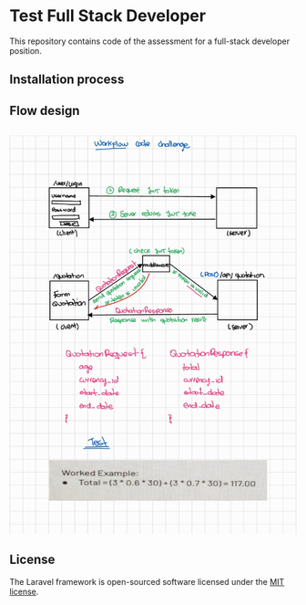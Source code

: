 # Test Full Stack Developer

This repository contains code of the assessment for a full-stack developer position.

## Installation process

## Flow design

<p align="center"><img src="./.readme-static/app_flow.jpg"></p>

## License

The Laravel framework is open-sourced software licensed under the [MIT license](https://opensource.org/licenses/MIT).
